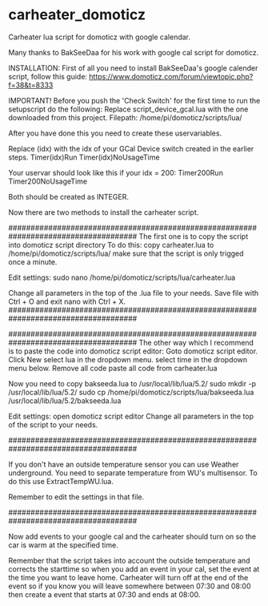 # carheater_domoticz
Carheater lua script for domoticz with google calendar. 

Many thanks to BakSeeDaa for his work with google cal script for domoticz.

INSTALLATION:
First of all you need to install BakSeeDaa's google calender script, follow this guide: 
https://www.domoticz.com/forum/viewtopic.php?f=38&t=8333

IMPORTANT! 
Before you push the 'Check Switch' for the first time to run the setupscript do the following: 
Replace script_device_gcal.lua with the one downloaded from this project. 
Filepath: /home/pi/domoticz/scripts/lua/

After you have done this you need to create these uservariables.

Replace (idx) with the idx of your GCal Device switch created in the earlier steps.
Timer(idx)Run 
Timer(idx)NoUsageTime 

Your uservar should look like this if your idx = 200:
Timer200Run
Timer200NoUsageTime

Both should be created as INTEGER.

Now there are two methods to install the carheater script. 

#####################################################################################
The first one is to copy the script into domoticz script directory
To do this: 
copy carheater.lua to /home/pi/domoticz/scripts/lua/
make sure that the script is only trigged once a minute.

Edit settings: 
sudo nano /home/pi/domoticz/scripts/lua/carheater.lua

Change all parameters in the top of the .lua file to your needs. 
Save file with Ctrl + O and exit nano with Ctrl + X.
#####################################################################################


#####################################################################################
The other way which I recommend is to paste the code into domoticz script editor: 
Goto domoticz script editor. 
Click New
select lua in the dropdown menu.
select time in the dropdown menu below. 
Remove all code
paste all code from carheater.lua

Now you need to copy bakseeda.lua to /usr/local/lib/lua/5.2/
sudo mkdir -p /usr/local/lib/lua/5.2/
sudo cp /home/pi/domoticz/scripts/lua/bakseeda.lua /usr/local/lib/lua/5.2/bakseeda.lua

Edit settings:
open domoticz script editor
Change all parameters in the top of the script to your needs. 

#####################################################################################

If you don't have an outside temperature sensor you can use Weather underground. You need to separate temperature from WU's multisensor. To do this use ExtractTempWU.lua. 

Remember to edit the settings in that file. 

#####################################################################################

Now add events to your google cal and the carheater should turn on so the car is warm at the specified time. 

Remember that the script takes into account the outside temperature and corrects the starttime so when you add an event in your cal, set the event at the time you want to leave home. Carheater will turn off at the end of the event so if you know you will leave somewhere between 07:30 and 08:00 then create a event that starts at 07:30 and ends at 08:00. 

